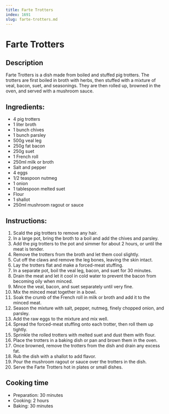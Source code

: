 ```yaml
---
title: Farte Trotters
index: 1691
slug: farte-trotters.md
---
```


# Farte Trotters

## Description
Farte Trotters is a dish made from boiled and stuffed pig trotters. The trotters are first boiled in broth with herbs, then stuffed with a mixture of veal, bacon, suet, and seasonings. They are then rolled up, browned in the oven, and served with a mushroom sauce.

## Ingredients:
- 4 pig trotters
- 1 liter broth
- 1 bunch chives
- 1 bunch parsley
- 500g veal leg
- 250g fat bacon
- 250g suet
- 1 French roll
- 250ml milk or broth
- Salt and pepper
- 4 eggs
- 1/2 teaspoon nutmeg
- 1 onion
- 1 tablespoon melted suet
- Flour
- 1 shallot
- 250ml mushroom ragout or sauce

## Instructions:
1. Scald the pig trotters to remove any hair. 
2. In a large pot, bring the broth to a boil and add the chives and parsley. 
3. Add the pig trotters to the pot and simmer for about 2 hours, or until the meat is tender. 
4. Remove the trotters from the broth and let them cool slightly. 
5. Cut off the claws and remove the leg bones, leaving the skin intact. 
6. Lay the trotters flat and make a forced-meat stuffing. 
7. In a separate pot, boil the veal leg, bacon, and suet for 30 minutes. 
8. Drain the meat and let it cool in cold water to prevent the bacon from becoming oily when minced. 
9. Mince the veal, bacon, and suet separately until very fine. 
10. Mix the minced meat together in a bowl. 
11. Soak the crumb of the French roll in milk or broth and add it to the minced meat. 
12. Season the mixture with salt, pepper, nutmeg, finely chopped onion, and parsley. 
13. Add the raw eggs to the mixture and mix well. 
14. Spread the forced-meat stuffing onto each trotter, then roll them up tightly. 
15. Sprinkle the rolled trotters with melted suet and dust them with flour. 
16. Place the trotters in a baking dish or pan and brown them in the oven. 
17. Once browned, remove the trotters from the dish and drain any excess fat. 
18. Rub the dish with a shallot to add flavor. 
19. Pour the mushroom ragout or sauce over the trotters in the dish. 
20. Serve the Farte Trotters hot in plates or small dishes.

## Cooking time
- Preparation: 30 minutes
- Cooking: 2 hours
- Baking: 30 minutes
